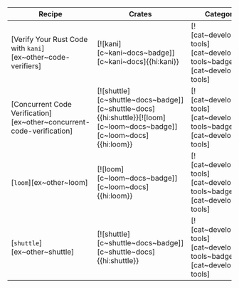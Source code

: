 | Recipe | Crates | Categories |
|---|---|---|
| [Verify Your Rust Code with `kani`][ex~other~code-verifiers] | [![kani][c~kani~docs~badge]][c~kani~docs]{{hi:kani}} | [![cat~development-tools][cat~development-tools~badge]][cat~development-tools] |
| [Concurrent Code Verification][ex~other~concurrent-code-verification] | [![shuttle][c~shuttle~docs~badge]][c~shuttle~docs]{{hi:shuttle}}[![loom][c~loom~docs~badge]][c~loom~docs]{{hi:loom}} | [![cat~development-tools][cat~development-tools~badge]][cat~development-tools] |
| [`loom`][ex~other~loom] | [![loom][c~loom~docs~badge]][c~loom~docs]{{hi:loom}} | [![cat~development-tools][cat~development-tools~badge]][cat~development-tools] |
| [`shuttle`][ex~other~shuttle] | [![shuttle][c~shuttle~docs~badge]][c~shuttle~docs]{{hi:shuttle}} | [![cat~development-tools][cat~development-tools~badge]][cat~development-tools] |
